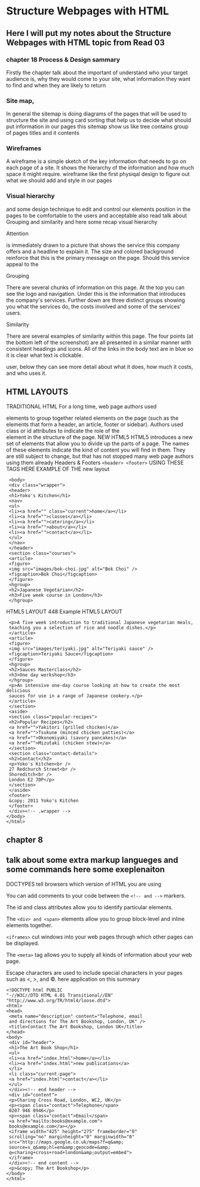 # Structure Webpages with HTML
## Here I will put my notes about the Structure Webpages with HTML topic from Read 03

### chapter 18 Process & Design sammary 
Firstly the chapter talk about the important of understand who your target audience
is, why they would come to your site, what information
they want to find and when they are likely to return

### Site map,
In general the sitemap is doing diagrams of the pages that will
be used to structure the site and using card sorting that help us to decide what should put information in our pages this sitemap show us like tree contains group of pages titles and it contents

### Wireframes
A wireframe is a simple sketch of the key
information that needs to go on each page of a
site. It shows the hierarchy of the information
and how much space it might require. 
wireframe like the first physiqal design to figure out what we should add and style in our pages

### Visual hierarchy 

and some design technique to edit and control our elements position in the pages to be comfortable to the users and acceptable
also read talk about Grouping and similarity and here some recap
visual hierarchy

Attention

is immediately drawn
to a picture that shows the
service this company offers
and a headline to explain it. The
size and colored background
reinforce that this is the primary
message on the page.
Should this service appeal to the

Grouping

There are several chunks of
information on this page.
At the top you can see the logo
and navigation. Under this is the
information that introduces the
company's services.
Further down are three distinct
groups showing you what the
services do, the costs involved
and some of the services' users.

Similarity

There are several examples of
similarity within this page.
The four points (at the bottom
left of the screenshot) are all
presented in a similar manner
with consistent headings and
icons.
All of the links in the body text
are in blue so it is clear what text
is clickable.

user, below they can see more
detail about what it does, how
much it costs, and who uses it.

## HTML LAYOUTS
TRADITIONAL HTML
For a long time, web page authors used <div> elements to group
together related elements on the page (such as the elements that form a
header, an article, footer or sidebar). Authors used class or id attributes
to indicate the role of the <div> element in the structure of the page.
NEW HTML5 
HTML5 introduces a new set of elements that allow you to divide up the
parts of a page. The names of these elements indicate the kind of content
you will find in them. They are still subject to change, but that has not
stopped many web page authors using them already
Headers & Footers
`<header> <footer>` USING THESE TAGS
HERE EXAMPLE OF THE new layout
```
 <body>
 <div class="wrapper">
 <header>
 <h1>Yoko's Kitchen</h1>
 <nav>
 <ul>
 <li><a href="" class="current">home</a></li>
 <li><a href="">classes</a></li>
 <li><a href="">catering</a></li>
 <li><a href="">about</a></li>
 <li><a href="">contact</a></li>
 </ul>
 </nav>
 </header>
 <section class="courses">
 <article>
 <figure>
 <img src="images/bok-choi.jpg" alt="Bok Choi" />
 <figcaption>Bok Choi</figcaption>
 </figure>
 <hgroup>
 <h2>Japanese Vegetarian</h2>
 <h3>Five week course in London</h3>
 </hgroup>
```

HTML5 LAYOUT 448
Example
HTML5 LAYOUT
```
 <p>A five week introduction to traditional Japanese vegetarian meals,
 teaching you a selection of rice and noodle dishes.</p>
 </article>
 <article>
 <figure>
 <img src="images/teriyaki.jpg" alt="Teriyaki sauce" />
 <figcaption>Teriyaki Sauce</figcaption>
 </figure>
 <hgroup>
 <h2>Sauces Masterclass</h2>
 <h3>One day workshop</h3>
 </hgroup>
 <p>An intensive one-day course looking at how to create the most delicious
 sauces for use in a range of Japanese cookery.</p>
 </article>
 </section>
 <aside>
 <section class="popular-recipes">
 <h2>Popular Recipes</h2>
 <a href="">Yakitori (grilled chicken)</a>
 <a href="">Tsukune (minced chicken patties)</a>
 <a href="">Okonomiyaki (savory pancakes)</a>
 <a href="">Mizutaki (chicken stew)</a>
 </section>
 <section class="contact-details">
 <h2>Contact</h2>
 <p>Yoko's Kitchen<br />
 27 Redchurch Street<br />
 Shoreditch<br />
 London E2 7DP</p>
 </section>
 </aside>
 <footer>
 &copy; 2011 Yoko's Kitchen
 </footer>      
 </div><!-- .wrapper -->
</body>
</html>
```
## chapter 8 
## talk about some extra markup langueges and some commands here some exeplenaiton 

DOCTYPES tell browsers which version of HTML you
are using

You can add comments to your code between the
`<!-- and -->` markers.

The id and class attributes allow you to identify
particular elements.

The `<div> and <span>` elements allow you to group
block-level and inline elements together.

`<iframes>` cut windows into your web pages through
which other pages can be displayed.

The `<meta>` tag allows you to supply all kinds of
information about your web page.

Escape characters are used to include special
characters in your pages such as <, >, and ©.
here application on this summary 
```
<!DOCTYPE html PUBLIC
"-//W3C//DTD HTML 4.01 Transitional//EN"
"http://www.w3.org/TR/html4/loose.dtd">
<html>
<head>
 <meta name="description" content="Telephone, email
 and directions for The Art Bookshop, London, UK" />
 <title>Contact The Art Bookshop, London UK</title>
</head>
<body>
 <div id="header">
 <h1>The Art Book Shop</h1>
 <ul>
 <li><a href="index.html">home</a></li>
 <li><a href="index.html">new publications</a>
 </li>
 <li class="current-page">
 <a href="index.html">contact</a></li>
 </ul>
 </div><!-- end header -->
 <div id="content">
 <p>Charing Cross Road, London, WC2, UK</p>
 <p><span class="contact">Telephone</span>
 0207 946 0946</p>
 <p><span class="contact">Email</span>
 <a href="mailto:books@example.com">
 books@example.com</a></p>
 <iframe width="425" height="275" frameborder="0"
 scrolling="no" marginheight="0" marginwidth="0"
 src="http://maps.google.co.uk/maps?f=q&amp;
 source=s_q&amp;hl=en&amp;geocode=&amp;
 q=charing+cross+road+london&amp;output=embed">
 </iframe>
 </div><!-- end content -->
 <p>&copy; The Art Bookshop</p>
</body>
</html>
```